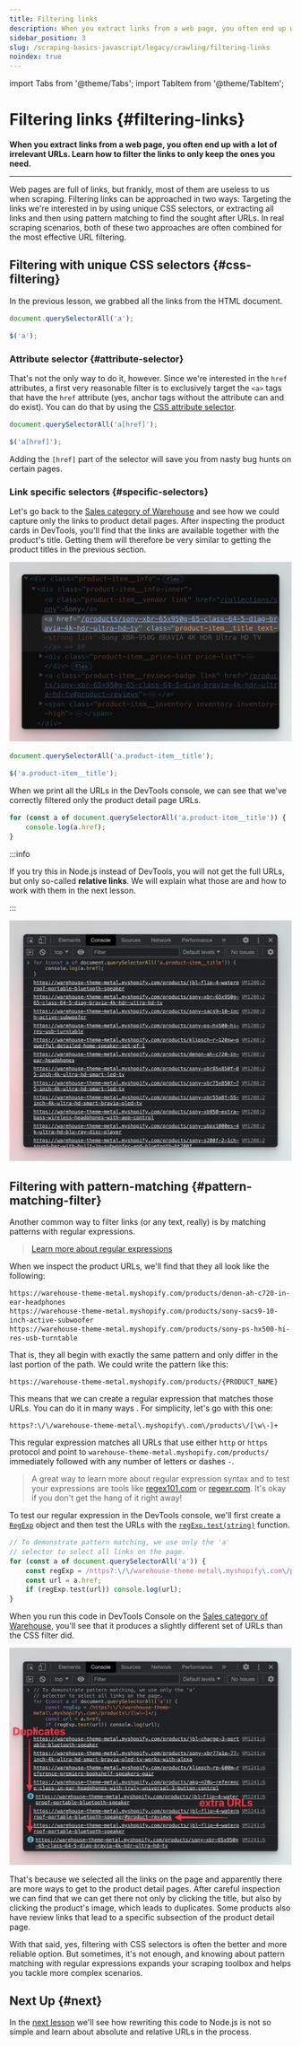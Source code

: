 ```yaml
---
title: Filtering links
description: When you extract links from a web page, you often end up with a lot of irrelevant URLs. Learn how to filter the links to only keep the ones you need.
sidebar_position: 3
slug: /scraping-basics-javascript/legacy/crawling/filtering-links
noindex: true
---
```


import Tabs from '@theme/Tabs';
import TabItem from '@theme/TabItem';

# Filtering links {#filtering-links}

**When you extract links from a web page, you often end up with a lot of irrelevant URLs. Learn how to filter the links to only keep the ones you need.**

---

Web pages are full of links, but frankly, most of them are useless to us when scraping. Filtering links can be approached in two ways: Targeting the links we're interested in by using unique CSS selectors, or extracting all links and then using pattern matching to find the sought after URLs. In real scraping scenarios, both of these two approaches are often combined for the most effective URL filtering.

## Filtering with unique CSS selectors {#css-filtering}

In the previous lesson, we grabbed all the links from the HTML document.

<Tabs groupId="main">
<TabItem value="DevTools" label="DevTools">

```js
document.querySelectorAll('a');
```

</TabItem>
<TabItem value="Node.js with Cheerio" label="Node.js with Cheerio">

```js
$('a');
```

</TabItem>
</Tabs>

### Attribute selector {#attribute-selector}

That's not the only way to do it, however. Since we're interested in the `href` attributes, a first very reasonable filter is to exclusively target the `<a>` tags that have the `href` attribute (yes, anchor tags without the attribute can and do exist). You can do that by using the [CSS attribute selector](https://developer.mozilla.org/en-US/docs/Web/CSS/Attribute_selectors).

<Tabs groupId="main">
<TabItem value="DevTools" label="DevTools">

```js
document.querySelectorAll('a[href]');
```

</TabItem>
<TabItem value="Node.js" label="Node.js">

```js
$('a[href]');
```

</TabItem>
</Tabs>

Adding the `[href]` part of the selector will save you from nasty bug hunts on certain pages.

### Link specific selectors {#specific-selectors}

Let's go back to the [Sales category of Warehouse](https://warehouse-theme-metal.myshopify.com/collections/sales) and see how we could capture only the links to product detail pages. After inspecting the product cards in DevTools, you'll find that the links are available together with the product's title. Getting them will therefore be very similar to getting the product titles in the previous section.

![product detail page link](./images/filtering-product-detail-link.png)

<Tabs groupId="main">
<TabItem value="DevTools" label="DevTools">

```js
document.querySelectorAll('a.product-item__title');
```

</TabItem>
<TabItem value="Node.js" label="Node.js">

```js
$('a.product-item__title');
```

</TabItem>
</Tabs>


When we print all the URLs in the DevTools console, we can see that we've correctly filtered only the product detail page URLs.

```js title=DevTools
for (const a of document.querySelectorAll('a.product-item__title')) {
    console.log(a.href);
}
```

:::info

If you try this in Node.js instead of DevTools, you will not get the full URLs, but only so-called **relative links**. We will explain what those are and how to work with them in the next lesson.

:::

![Product URLs printed to console](./images/filtering-product-urls.png)


## Filtering with pattern-matching {#pattern-matching-filter}

Another common way to filter links (or any text, really) is by matching patterns with regular expressions.

> [Learn more about regular expressions](https://developer.mozilla.org/en-US/docs/Web/JavaScript/Guide/Regular_Expressions)

When we inspect the product URLs, we'll find that they all look like the following:

```text
https://warehouse-theme-metal.myshopify.com/products/denon-ah-c720-in-ear-headphones
https://warehouse-theme-metal.myshopify.com/products/sony-sacs9-10-inch-active-subwoofer
https://warehouse-theme-metal.myshopify.com/products/sony-ps-hx500-hi-res-usb-turntable
```

That is, they all begin with exactly the same pattern and only differ in the last portion of the path. We could write the pattern like this:

```text
https://warehouse-theme-metal.myshopify.com/products/{PRODUCT_NAME}
```

This means that we can create a regular expression that matches those URLs. You can do it in many ways . For simplicity, let's go with this one:

```RegExp
https?:\/\/warehouse-theme-metal\.myshopify\.com\/products\/[\w\-]+
```

This regular expression matches all URLs that use either `http` or `https` protocol and point to `warehouse-theme-metal.myshopify.com/products/` immediately followed with any number of letters or dashes `-`.

> A great way to learn more about regular expression syntax and to test your expressions are tools like [regex101.com](https://regex101.com/) or [regexr.com](https://regexr.com/). It's okay if you don't get the hang of it right away!

To test our regular expression in the DevTools console, we'll first create a [`RegExp`](https://developer.mozilla.org/en-US/docs/Web/JavaScript/Reference/Global_Objects/RegExp) object and then test the URLs with the [`regExp.test(string)`](https://developer.mozilla.org/en-US/docs/Web/JavaScript/Reference/Global_Objects/RegExp/test) function.

```js
// To demonstrate pattern matching, we use only the 'a'
// selector to select all links on the page.
for (const a of document.querySelectorAll('a')) {
    const regExp = /https?:\/\/warehouse-theme-metal\.myshopify\.com\/products\/[\w-]+/;
    const url = a.href;
    if (regExp.test(url)) console.log(url);
}
```

When you run this code in DevTools Console on the [Sales category of Warehouse](https://warehouse-theme-metal.myshopify.com/collections/sales), you'll see that it produces a slightly different set of URLs than the CSS filter did.

![filtering-regex-urls.png](./images/filtering-regex-urls.png)

That's because we selected all the links on the page and apparently there are more ways to get to the product detail pages. After careful inspection we can find that we can get there not only by clicking the title, but also by clicking the product's image, which leads to duplicates. Some products also have review links that lead to a specific subsection of the product detail page.

With that said, yes, filtering with CSS selectors is often the better and more reliable option. But sometimes, it's not enough, and knowing about pattern matching with regular expressions expands your scraping toolbox and helps you tackle more complex scenarios.

## Next Up {#next}

In the [next lesson](./relative_urls.md) we'll see how rewriting this code to Node.js is not so simple and learn about absolute and relative URLs in the process.
